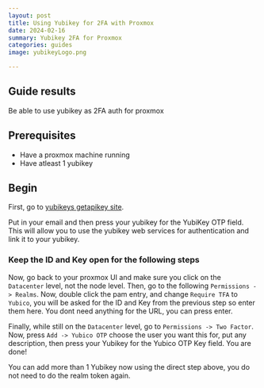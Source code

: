 ```yaml
---
layout: post
title: Using Yubikey for 2FA with Proxmox
date: 2024-02-16
summary: Yubikey 2FA for Proxmox
categories: guides
image: yubikeyLogo.png

---
```


## Guide results

Be able to use yubikey as 2FA auth for proxmox

## Prerequisites

- Have a proxmox machine running
- Have atleast 1 yubikey

## Begin

First, go to [yubikeys getapikey site](upgrade.yubico.com/getapikey/).

Put in your email and then press your yubikey for the YubiKey OTP field. This will allow you to use the yubikey web services for authentication and link it to your yubikey.

### Keep the ID and Key open for the following steps

Now, go back to your proxmox UI and make sure you click on the `Datacenter` level, not the node level. Then, go to the following `Permissions -> Realms`. Now, double click the pam entry, and change `Require TFA` to `Yubico`, you will be asked for the ID and Key from the previous step so enter them here. You dont need anything for the URL, you can press enter.

Finally, while still on the `Datacenter` level, go to `Permissions -> Two Factor`. Now, press `Add -> Yubico OTP` choose the user you want this for, put any description, then press your Yubikey for the Yubico OTP Key field. You are done!

You can add more than 1 Yubikey now using the direct step above, you do not need to do the realm token again.

